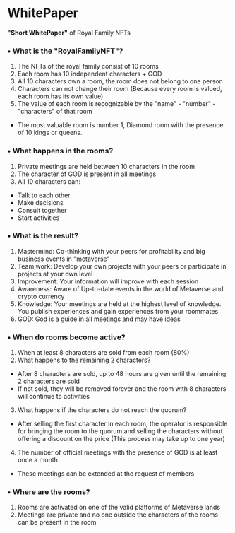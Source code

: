 # WhitePaper
<b>"Short WhitePaper"</b> of Royal Family NFTs

<h3><b>• What is the "RoyalFamilyNFT"?</b></h3>

1. The NFTs of the royal family consist of 10 rooms
2. Each room has 10 independent characters + GOD
3. All 10 characters own a room, the room does not belong to one person
4. Characters can not change their room (Because every room is valued, each room has its own value)
5. The value of each room is recognizable by the "name" - "number" - "characters" of that room
  - The most valuable room is number 1, Diamond room with the presence of 10 kings or queens.
 
<h3><b>• What happens in the rooms?</b></h3>

1. Private meetings are held between 10 characters in the room
2. The character of GOD is present in all meetings
3. All 10 characters can:
  - Talk to each other
  - Make decisions
  - Consult together
  - Start activities

<h3><b>• What is the result?</b></h3>

1. Mastermind: Co-thinking with your peers for profitability and big business events in "metaverse"<br>
2. Team work: Develop your own projects with your peers or participate in projects at your own level<br>
3. Improvement: Your information will improve with each session<br>
4. Awareness: Aware of Up-to-date events in the world of Metaverse and crypto currency<br>
5. Knowledge: Your meetings are held at the highest level of knowledge. You publish experiences and gain experiences from your roommates<br>
6. GOD: God is a guide in all meetings and may have ideas

<h3><b>• When do rooms become active?</b></h3>

1. When at least 8 characters are sold from each room (80%)
2. What happens to the remaining 2 characters?
 - After 8 characters are sold, up to 48 hours are given until the remaining 2 characters are sold
 - If not sold, they will be removed forever and the room with 8 characters will continue to activities
3. What happens if the characters do not reach the quorum?
 - After selling the first character in each room,
   the operator is responsible for bringing the room to the quorum and selling the characters without offering a discount on the price
   (This process may take up to one year)
4. The number of official meetings with the presence of GOD is at least once a month
  - These meetings can be extended at the request of members


 <h3><b>• Where are the rooms?</b></h3>
 
 1. Rooms are activated on one of the valid platforms of Metaverse lands</br>
 2. Meetings are private and no one outside the characters of the rooms can be present in the room


